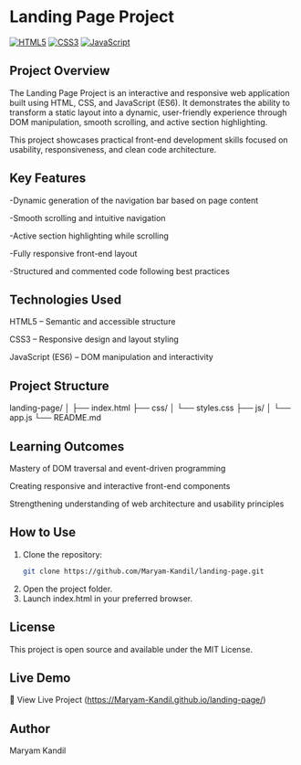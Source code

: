 # Landing Page Project

[![HTML5](https://img.shields.io/badge/HTML5-orange?logo=html5)](https://developer.mozilla.org/en-US/docs/Web/Guide/HTML/HTML5)
[![CSS3](https://img.shields.io/badge/CSS3-blue?logo=css3)](https://developer.mozilla.org/en-US/docs/Web/CSS)
[![JavaScript](https://img.shields.io/badge/JavaScript-yellow?logo=javascript)](https://developer.mozilla.org/en-US/docs/Web/JavaScript)

## Project Overview
 
The Landing Page Project is an interactive and responsive web application built using HTML, CSS, and JavaScript (ES6).
It demonstrates the ability to transform a static layout into a dynamic, user-friendly experience through DOM manipulation, smooth scrolling, and active section highlighting.

This project showcases practical front-end development skills focused on usability, responsiveness, and clean code architecture.

## Key Features

-Dynamic generation of the navigation bar based on page content

-Smooth scrolling and intuitive navigation

-Active section highlighting while scrolling

-Fully responsive front-end layout

-Structured and commented code following best practices

## Technologies Used

  HTML5 – Semantic and accessible structure

  CSS3 – Responsive design and layout styling

  JavaScript (ES6) – DOM manipulation and interactivity

## Project Structure
landing-page/
│
├── index.html
├── css/
│   └── styles.css
├── js/
│   └── app.js
└── README.md

## Learning Outcomes

Mastery of DOM traversal and event-driven programming

Creating responsive and interactive front-end components

Strengthening understanding of web architecture and usability principles


## How to Use
1. Clone the repository:
   ```bash
   git clone https://github.com/Maryam-Kandil/landing-page.git
2. Open the project folder.
3. Launch index.html in your preferred browser.


## License
This project is open source and available under the MIT License.
  
## Live Demo

🔗 View Live Project (https://Maryam-Kandil.github.io/landing-page/)

## Author

Maryam Kandil
